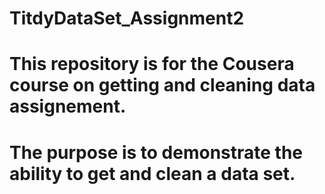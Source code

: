 # TitdyDataSet_Assignment2
# This repository is for the Cousera course on getting and cleaning data assignement.
# The purpose is to demonstrate the ability to get and clean a data set.
